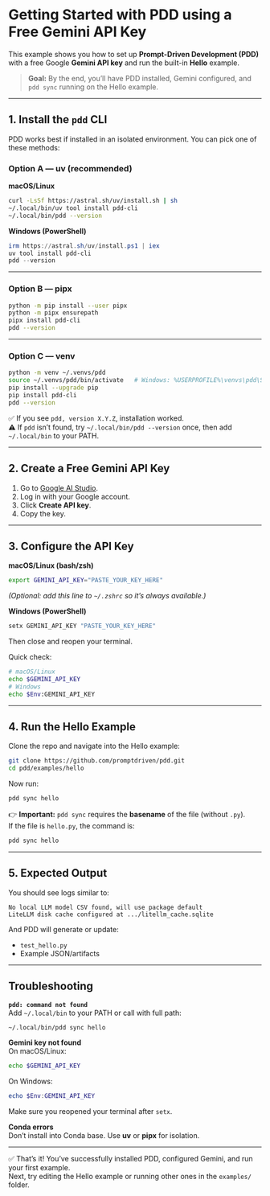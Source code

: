 # Getting Started with PDD using a Free Gemini API Key

This example shows you how to set up **Prompt-Driven Development (PDD)** with a free Google **Gemini API key** and run the built-in **Hello** example.

> **Goal:** By the end, you’ll have PDD installed, Gemini configured, and `pdd sync` running on the Hello example.

---

## 1. Install the `pdd` CLI

PDD works best if installed in an isolated environment. You can pick one of these methods:

### Option A — uv (recommended)

**macOS/Linux**
```bash
curl -LsSf https://astral.sh/uv/install.sh | sh
~/.local/bin/uv tool install pdd-cli
~/.local/bin/pdd --version
```

**Windows (PowerShell)**
```powershell
irm https://astral.sh/uv/install.ps1 | iex
uv tool install pdd-cli
pdd --version
```

---

### Option B — pipx
```bash
python -m pip install --user pipx
python -m pipx ensurepath
pipx install pdd-cli
pdd --version
```

---

### Option C — venv
```bash
python -m venv ~/.venvs/pdd
source ~/.venvs/pdd/bin/activate   # Windows: %USERPROFILE%\venvs\pdd\Scripts\activate
pip install --upgrade pip
pip install pdd-cli
pdd --version
```

✅ If you see `pdd, version X.Y.Z`, installation worked.  
⚠️ If `pdd` isn’t found, try `~/.local/bin/pdd --version` once, then add `~/.local/bin` to your PATH.

---

## 2. Create a Free Gemini API Key

1. Go to [Google AI Studio](https://aistudio.google.com/app/apikey).  
2. Log in with your Google account.  
3. Click **Create API key**.  
4. Copy the key.

---

## 3. Configure the API Key

**macOS/Linux (bash/zsh)**
```bash
export GEMINI_API_KEY="PASTE_YOUR_KEY_HERE"
```
*(Optional: add this line to `~/.zshrc` so it’s always available.)*

**Windows (PowerShell)**
```powershell
setx GEMINI_API_KEY "PASTE_YOUR_KEY_HERE"
```

Then close and reopen your terminal.

Quick check:
```bash
# macOS/Linux
echo $GEMINI_API_KEY
# Windows
echo $Env:GEMINI_API_KEY
```

---

## 4. Run the Hello Example

Clone the repo and navigate into the Hello example:
```bash
git clone https://github.com/promptdriven/pdd.git
cd pdd/examples/hello
```

Now run:
```bash
pdd sync hello
```

👉 **Important:** `pdd sync` requires the **basename** of the file (without `.py`).  
If the file is `hello.py`, the command is:
```bash
pdd sync hello
```

---

## 5. Expected Output

You should see logs similar to:
```
No local LLM model CSV found, will use package default
LiteLLM disk cache configured at .../litellm_cache.sqlite
```

And PDD will generate or update:
- `test_hello.py`
- Example JSON/artifacts

---

## Troubleshooting

**`pdd: command not found`**  
Add `~/.local/bin` to your PATH or call with full path:
```bash
~/.local/bin/pdd sync hello
```

**Gemini key not found**  
On macOS/Linux:
```bash
echo $GEMINI_API_KEY
```
On Windows:
```powershell
echo $Env:GEMINI_API_KEY
```
Make sure you reopened your terminal after `setx`.

**Conda errors**  
Don’t install into Conda base. Use **uv** or **pipx** for isolation.

---

✅ That’s it! You’ve successfully installed PDD, configured Gemini, and run your first example.  
Next, try editing the Hello example or running other ones in the `examples/` folder.
